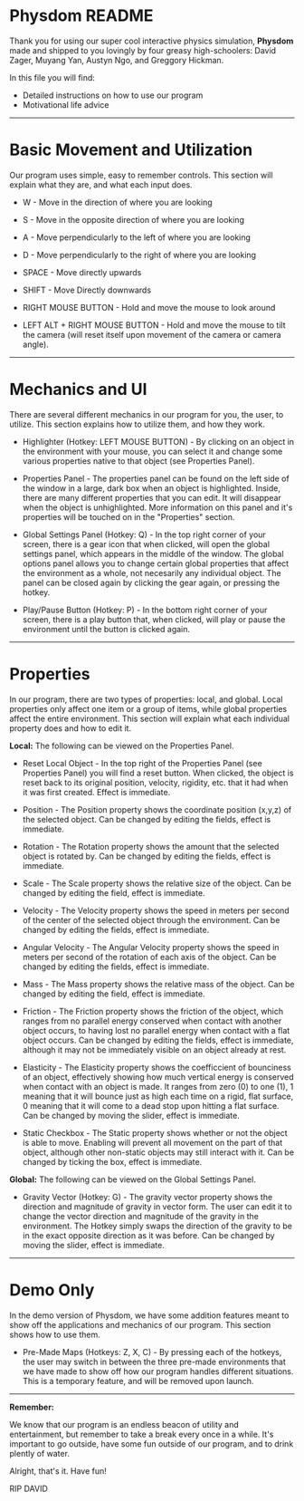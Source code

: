 # Physdom README

Thank you for using our super cool interactive physics simulation, **Physdom** made and shipped to you lovingly by four greasy high-schoolers: David Zager, Muyang Yan, Austyn Ngo, and Greggory Hickman.

In this file you will find:
- Detailed instructions on how to use our program
- Motivational life advice

----------------------

# Basic Movement and Utilization
Our program uses simple, easy to remember controls. This section will explain what they are, and what each input does.

- W - Move in the direction of where you are looking

- S - Move in the opposite direction of where you are looking

- A - Move perpendicularly to the left of where you are looking

- D - Move perpendicularly to the right of where you are looking

- SPACE - Move directly upwards

- SHIFT - Move Directly downwards

- RIGHT MOUSE BUTTON - Hold and move the mouse to look around

- LEFT ALT + RIGHT MOUSE BUTTON - Hold and move the mouse to tilt the camera (will reset itself upon movement of the camera or camera angle).

-----------------------

# Mechanics and UI
There are several different mechanics in our program for you, the user, to utilize. This section explains how to utilize them, and how they work.

- Highlighter (Hotkey: LEFT MOUSE BUTTON) - By clicking on an object in the environment with your mouse, you can select it and change some various properties native to that object (see Properties Panel).

- Properties Panel - The properties panel can be found on the left side of the window in a large, dark box when an object is highlighted. Inside, there are many different properties that you can edit. It will disappear when the object is unhighlighted. More information on this panel and it's properties will be touched on in the "Properties" section.

- Global Settings Panel (Hotkey: Q) - In the top right corner of your screen, there is a gear icon that when clicked, will open the global settings panel, which appears in the middle of the window. The global options panel allows you to change certain global properties that affect the environment as a whole, not necesarily any individual object. The panel can be closed again by clicking the gear again, or pressing the hotkey.

- Play/Pause Button (Hotkey: P) - In the bottom right corner of your screen, there is a play button that, when clicked, will play or pause the environment until the button is clicked again.

-----------------------

# Properties
In our program, there are two types of properties: local, and global. Local properties only affect one item or a group of items, while global properties affect the entire environment. This section will explain what each individual property does and how to edit it.

**Local:** 
The following can be viewed on the Properties Panel.

- Reset Local Object - In the top right of the Properties Panel (see Properties Panel) you will find a reset button. When clicked, the object is reset back to its original position, velocity, rigidity, etc. that it had when it was first created. Effect is immediate.

- Position - The Position property shows the coordinate position (x,y,z) of the selected object. Can be changed by editing the fields, effect is immediate.

- Rotation - The Rotation property shows the amount that the selected object is rotated by. Can be changed by editing the fields, effect is immediate.

- Scale - The Scale property shows the relative size of the object. Can be changed by editing the field, effect is immediate.

- Velocity - The Velocity property shows the speed in meters per second of the center of the selected object through the environment. Can be changed by editing the fields, effect is immediate.

- Angular Velocity - The Angular Velocity property shows the speed in meters per second of the rotation of each axis of the object. Can be changed by editing the fields, effect is immediate.

- Mass - The Mass property shows the relative mass of the object. Can be changed by editing the field, effect is immediate.

- Friction - The Friction property shows the friction of the object, which ranges from no parallel energy conserved when contact with another object occurs, to having lost no parallel energy when contact with a flat object occurs. Can be changed by editing the fields, effect is immediate, although it may not be immediately visible on an object already at rest.

- Elasticity - The Elasticity property shows the coefficcient of bounciness of an object, effectively showing how much vertical energy is conserved when contact with an object is made. It ranges from zero (0) to one (1), 1 meaning that it will bounce just as high each time on a rigid, flat surface, 0 meaning that it will come to a dead stop upon hitting a flat surface. Can be changed by moving the slider, effect is immediate.

- Static Checkbox - The Static property shows whether or not the object is able to move. Enabling will prevent all movement on the part of that object, although other non-static objects may still interact with it. Can be changed by ticking the box, effect is immediate.

**Global:** 
The following can be viewed on the Global Settings Panel.

- Gravity Vector (Hotkey: G) - The gravity vector property shows the direction and magnitude of gravity in vector form. The user can edit it to change the vector direction and magnitude of the gravity in the environment. The Hotkey simply swaps the direction of the gravity to be in the exact opposite direction as it was before. Can be changed by moving the slider, effect is immediate.

-----------------------

# Demo Only
In the demo version of Physdom, we have some addition features meant to show off the applications and mechanics of our program. This section shows how to use them.

- Pre-Made Maps (Hotkeys: Z, X, C) - By pressing each of the hotkeys, the user may switch in between the three pre-made environments that we have made to show off how our program handles different situations. This is a temporary feature, and will be removed upon launch.

-----------------------

**Remember:**

We know that our program is an endless beacon of utility and entertainment, but remember to take a break every once in a while. It's important to go outside, have some fun outside of our program, and to drink plently of water.

Alright, that's it. Have fun!





























RIP DAVID   
